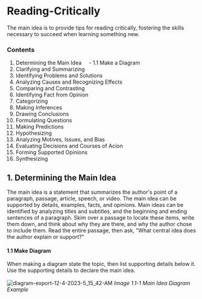 # Reading-Critically
The main idea is to provide tips for reading critically, fostering the skills necessary to succeed when learning something new.

### Contents
1. Determining the Main Idea
&nbsp;&nbsp;&nbsp;&nbsp;- 1.1 Make a Diagram
2. Clarifying and Summarizing
3. Identifying Problems and Solutions
4. Analyzing Causes and Recognizing Effects
5. Comparing and Contrasting
6. Identifying Fact from Opinion
7. Categorizing
8. Making Inferences
9. Drawing Conclusions
10. Formulating Questions
11. Making Predictions
12. Hypothesizing
13. Analyzing Motives, Issues, and Bias
14. Evaluating Decisions and Courses of Acion
15. Forming Supported Opinions
16. Synthesizing

## 1. Determining the Main Idea
The main idea is a statement that summarizes the author's point of a paragraph, passage, article, speech, or video. The main idea can be supported by details, examples, facts, and opinions. Main ideas can be identified by analyzing titles and subtitles, and the beginning and ending sentences of a paragraph. Skim over a passage to locate these items, write them down, and think about why they are there, and why the author chose to include them. Read the entire passage, then ask, "What central idea does the author explain or support?"

#### 1.1 Make Diagram
When making a diagram state the topic, then list supporting details below it. Use the supporting details to declare the main idea.
<br/>
<br/>
![diagram-export-12-4-2023-5_15_42-AM](https://github.com/eriaht/Reading-Critically/assets/44909814/4d76db61-661d-4cd4-ae19-5bce8dd16751)
*Image 1.1-1 Main Idea Diagram Example*
